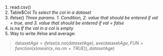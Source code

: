 1. read.csv()
2. Table$Col *To select the col in a dataset*
3. ifelse() *Three params. 1. Condition, 2. value that should be entered if val = true, and 3. value that should be entered if val = false*
4. is.na *If the val in a col is empty*
5. Way to write ifelse and average:
> dataset$Age = ifelse(is.na(dataset$Age),
                     ave(dataset$Age, FUN = function(x) mean(x, na.rm = TRUE)),
                     dataset$Age)
